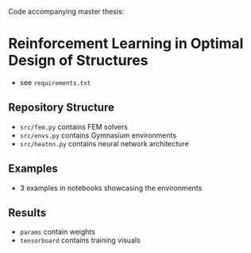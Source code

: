 Code accompanying master thesis:

# Reinforcement Learning in Optimal Design of Structures

- see `requirements.txt`

## Repository Structure

- `src/fem.py` contains FEM solvers
- `src/envs.py` contains Gymnasium environments
- `src/heatnn.py` contains neural network architecture

## Examples

- 3 examples in notebooks showcasing the environments

## Results

- `params` contain weights
- `tensorboard` contains training visuals
